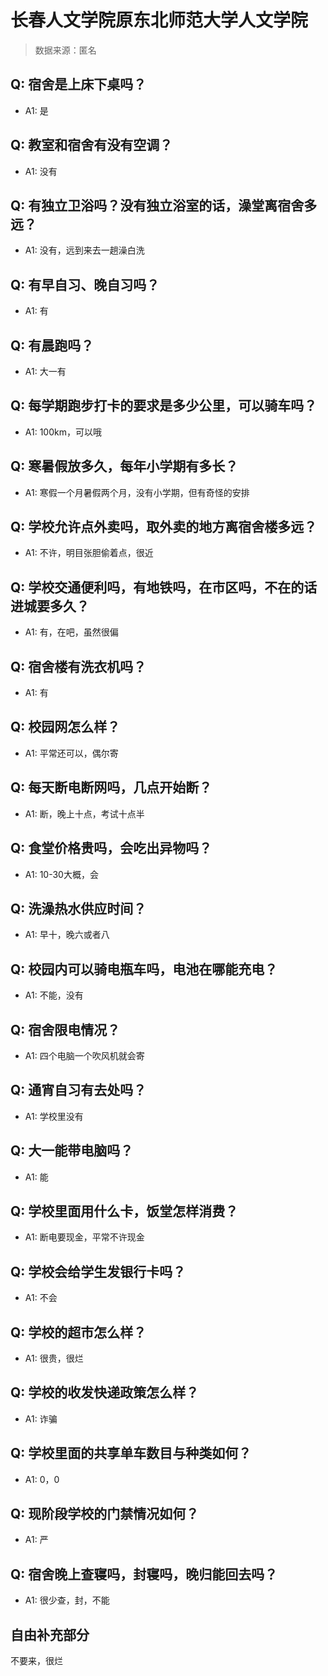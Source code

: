 # 长春人文学院原东北师范大学人文学院

> 数据来源：匿名

## Q: 宿舍是上床下桌吗？

- A1: 是

## Q: 教室和宿舍有没有空调？

- A1: 没有

## Q: 有独立卫浴吗？没有独立浴室的话，澡堂离宿舍多远？

- A1: 没有，远到来去一趟澡白洗

## Q: 有早自习、晚自习吗？

- A1: 有

## Q: 有晨跑吗？

- A1: 大一有

## Q: 每学期跑步打卡的要求是多少公里，可以骑车吗？

- A1: 100km，可以哦

## Q: 寒暑假放多久，每年小学期有多长？

- A1: 寒假一个月暑假两个月，没有小学期，但有奇怪的安排

## Q: 学校允许点外卖吗，取外卖的地方离宿舍楼多远？

- A1: 不许，明目张胆偷着点，很近

## Q: 学校交通便利吗，有地铁吗，在市区吗，不在的话进城要多久？

- A1: 有，在吧，虽然很偏

## Q: 宿舍楼有洗衣机吗？

- A1: 有

## Q: 校园网怎么样？

- A1: 平常还可以，偶尔寄

## Q: 每天断电断网吗，几点开始断？

- A1: 断，晚上十点，考试十点半

## Q: 食堂价格贵吗，会吃出异物吗？

- A1: 10-30大概，会

## Q: 洗澡热水供应时间？

- A1: 早十，晚六或者八

## Q: 校园内可以骑电瓶车吗，电池在哪能充电？

- A1: 不能，没有

## Q: 宿舍限电情况？

- A1: 四个电脑一个吹风机就会寄

## Q: 通宵自习有去处吗？

- A1: 学校里没有

## Q: 大一能带电脑吗？

- A1: 能

## Q: 学校里面用什么卡，饭堂怎样消费？

- A1: 断电要现金，平常不许现金

## Q: 学校会给学生发银行卡吗？

- A1: 不会

## Q: 学校的超市怎么样？

- A1: 很贵，很烂

## Q: 学校的收发快递政策怎么样？

- A1: 诈骗

## Q: 学校里面的共享单车数目与种类如何？

- A1: 0，0

## Q: 现阶段学校的门禁情况如何？

- A1: 严

## Q: 宿舍晚上查寝吗，封寝吗，晚归能回去吗？

- A1: 很少查，封，不能

## 自由补充部分

不要来，很烂